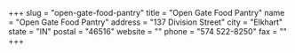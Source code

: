 +++
slug = "open-gate-food-pantry"
title = "Open Gate Food Pantry"
name = "Open Gate Food Pantry"
address = "137 Division Street"
city = "Elkhart"
state = "IN"
postal = "46516"
website = ""
phone = "574 522-8250"
fax = ""
+++
